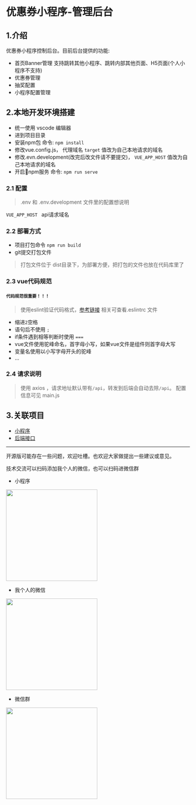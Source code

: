 # 优惠券小程序-管理后台
## 1.介绍
优惠券小程序控制后台。目前后台提供的功能: 
- 首页Banner管理 支持跳转其他小程序、跳转内部其他页面、H5页面(个人小程序不支持)
- 优惠券管理 
- 抽奖配置
- 小程序配置管理
## 2.本地开发环境搭建
- 统一使用 vscode 编辑器
- 进到项目目录
- 安装npm包 命令: `npm install`
- 修改vue.config.js， 代理域名 `target` 值改为自己本地请求的域名 
- 修改.evn.development(改完后改文件请不要提交)， `VUE_APP_HOST` 值改为自己本地请求的域名
- 开启npm服务 命令: `npm run serve`
### 2.1 配置
> .env 和 .env.development 文件里的配置想说明

`VUE_APP_HOST ` api请求域名

### 2.2 部署方式
- 项目打包命令 `npm run build`
- git提交打包文件
> 打包文件位于 dist目录下，为部署方便，把打包的文件也放在代码库里了


### 2.3 vue代码规范

#### **`代码规范很重要！！！`**

> 使用eslint验证代码格式，[参考链接](https://juejin.im/post/59097cd7a22b9d0065fb61d2#heading-8) 相关可查看.eslintrc 文件

* 缩进`2`空格
* 语句后不使用 `;`
* if条件遇到相等判断时使用 `===`
* vue文件使用驼峰命名，首字母小写，如果vue文件是组件则首字母大写
* 变量名使用以小写字母开头的驼峰
* ...

### 2.4 请求说明

> 使用 axios ，请求地址默认带有`/api`，转发到后端会自动去除`/api`。
> 配置信息可见 main.js

## 3.关联项目
- [小程序](https://github.com/lxr9161/os-coupon-miniprogram)
- [后端接口](https://github.com/lxr9161/os-coupon-api)

-----
开源版可能存在一些问题，欢迎吐槽。也欢迎大家做提出一些建议或意见。

技术交流可以扫码添加我个人的微信，也可以扫码进微信群
- 小程序
<div>
  <img src="https://user-images.githubusercontent.com/13703050/159318610-6ba05803-4930-4098-9266-384bc27b7285.jpg" width="250"/>
</div>

- 我个人的微信
<div>
  <img src="https://user-images.githubusercontent.com/13703050/155838542-d63fefb9-7f1a-4e46-a47c-745cbff62c36.JPG" width="250"/>
</div>

- 微信群
<div>
   <img src="https://user-images.githubusercontent.com/13703050/159154826-834f55e3-c886-4b37-812f-5ae0ce249f57.JPG" width="250"/>
</div>


